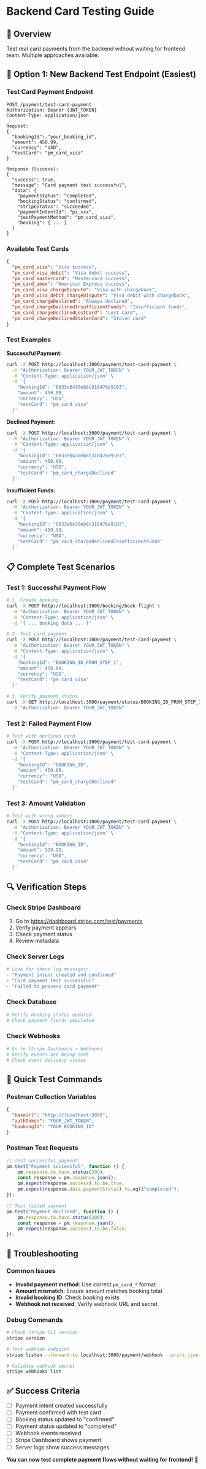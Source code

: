 # Backend Card Testing Guide

## 🎯 **Overview**

Test real card payments from the backend without waiting for frontend team. Multiple approaches available.

## 🔧 **Option 1: New Backend Test Endpoint (Easiest)**

### **Test Card Payment Endpoint**
```
POST /payment/test-card-payment
Authorization: Bearer {JWT_TOKEN}
Content-Type: application/json

Request:
{
  "bookingId": "your_booking_id",
  "amount": 450.99,
  "currency": "USD",
  "testCard": "pm_card_visa"
}

Response (Success):
{
  "success": true,
  "message": "Card payment test successful",
  "data": {
    "paymentStatus": "completed",
    "bookingStatus": "confirmed",
    "stripeStatus": "succeeded",
    "paymentIntentId": "pi_xxx",
    "testPaymentMethod": "pm_card_visa",
    "booking": { ... }
  }
}
```

### **Available Test Cards**
```json
{
  "pm_card_visa": "Visa success",
  "pm_card_visa_debit": "Visa debit success", 
  "pm_card_mastercard": "Mastercard success",
  "pm_card_amex": "American Express success",
  "pm_card_visa_chargeDispute": "Visa with chargeback",
  "pm_card_visa_debit_chargeDispute": "Visa debit with chargeback",
  "pm_card_chargeDeclined": "Always declined",
  "pm_card_chargeDeclinedInsufficientFunds": "Insufficient funds",
  "pm_card_chargeDeclinedLostCard": "Lost card",
  "pm_card_chargeDeclinedStolenCard": "Stolen card"
}
```

### **Test Examples**

**Successful Payment:**
```bash
curl -X POST http://localhost:3000/payment/test-card-payment \
  -H "Authorization: Bearer YOUR_JWT_TOKEN" \
  -H "Content-Type: application/json" \
  -d '{
    "bookingId": "6833e0430eb8c318476e9103",
    "amount": 450.99,
    "currency": "USD",
    "testCard": "pm_card_visa"
  }'
```

**Declined Payment:**
```bash
curl -X POST http://localhost:3000/payment/test-card-payment \
  -H "Authorization: Bearer YOUR_JWT_TOKEN" \
  -H "Content-Type: application/json" \
  -d '{
    "bookingId": "6833e0430eb8c318476e9103",
    "amount": 450.99,
    "currency": "USD",
    "testCard": "pm_card_chargeDeclined"
  }'
```

**Insufficient Funds:**
```bash
curl -X POST http://localhost:3000/payment/test-card-payment \
  -H "Authorization: Bearer YOUR_JWT_TOKEN" \
  -H "Content-Type: application/json" \
  -d '{
    "bookingId": "6833e0430eb8c318476e9103",
    "amount": 450.99,
    "currency": "USD",
    "testCard": "pm_card_chargeDeclinedInsufficientFunds"
  }'
```


## 📋 **Complete Test Scenarios**

### **Test 1: Successful Payment Flow**
```bash
# 1. Create booking
curl -X POST http://localhost:3000/booking/book-flight \
  -H "Authorization: Bearer YOUR_JWT_TOKEN" \
  -H "Content-Type: application/json" \
  -d '{ ... booking data ... }'

# 2. Test card payment
curl -X POST http://localhost:3000/payment/test-card-payment \
  -H "Authorization: Bearer YOUR_JWT_TOKEN" \
  -H "Content-Type: application/json" \
  -d '{
    "bookingId": "BOOKING_ID_FROM_STEP_1",
    "amount": 450.99,
    "currency": "USD",
    "testCard": "pm_card_visa"
  }'

# 3. Verify payment status
curl -X GET http://localhost:3000/payment/status/BOOKING_ID_FROM_STEP_1 \
  -H "Authorization: Bearer YOUR_JWT_TOKEN"
```

### **Test 2: Failed Payment Flow**
```bash
# Test with declined card
curl -X POST http://localhost:3000/payment/test-card-payment \
  -H "Authorization: Bearer YOUR_JWT_TOKEN" \
  -H "Content-Type: application/json" \
  -d '{
    "bookingId": "BOOKING_ID",
    "amount": 450.99,
    "currency": "USD",
    "testCard": "pm_card_chargeDeclined"
  }'
```

### **Test 3: Amount Validation**
```bash
# Test with wrong amount
curl -X POST http://localhost:3000/payment/test-card-payment \
  -H "Authorization: Bearer YOUR_JWT_TOKEN" \
  -H "Content-Type: application/json" \
  -d '{
    "bookingId": "BOOKING_ID",
    "amount": 999.99,
    "currency": "USD",
    "testCard": "pm_card_visa"
  }'
```

## 🔍 **Verification Steps**

### **Check Stripe Dashboard**
1. Go to https://dashboard.stripe.com/test/payments
2. Verify payment appears
3. Check payment status
4. Review metadata

### **Check Server Logs**
```bash
# Look for these log messages:
- "Payment intent created and confirmed"
- "Card payment test successful"
- "Failed to process card payment"
```

### **Check Database**
```bash
# Verify booking status updated
# Check payment fields populated
```

### **Check Webhooks**
```bash
# Go to Stripe Dashboard → Webhooks
# Verify events are being sent
# Check event delivery status
```

## 🎯 **Quick Test Commands**

### **Postman Collection Variables**
```json
{
  "baseUrl": "http://localhost:3000",
  "authToken": "YOUR_JWT_TOKEN",
  "bookingId": "YOUR_BOOKING_ID"
}
```

### **Postman Test Requests**
```javascript
// Test successful payment
pm.test("Payment successful", function () {
    pm.response.to.have.status(200);
    const response = pm.response.json();
    pm.expect(response.success).to.be.true;
    pm.expect(response.data.paymentStatus).to.eql("completed");
});

// Test failed payment
pm.test("Payment declined", function () {
    pm.response.to.have.status(200);
    const response = pm.response.json();
    pm.expect(response.success).to.be.false;
});
```

## 🚨 **Troubleshooting**

### **Common Issues**
- **Invalid payment method**: Use correct `pm_card_*` format
- **Amount mismatch**: Ensure amount matches booking total
- **Invalid booking ID**: Check booking exists
- **Webhook not received**: Verify webhook URL and secret

### **Debug Commands**
```bash
# Check Stripe CLI version
stripe version

# Test webhook endpoint
stripe listen --forward-to localhost:3000/payment/webhook --print-json

# Validate webhook secret
stripe webhooks list
```

## ✅ **Success Criteria**

- [ ] Payment intent created successfully
- [ ] Payment confirmed with test card
- [ ] Booking status updated to "confirmed"
- [ ] Payment status updated to "completed"
- [ ] Webhook events received
- [ ] Stripe Dashboard shows payment
- [ ] Server logs show success messages

**You can now test complete payment flows without waiting for frontend!** 🎉
